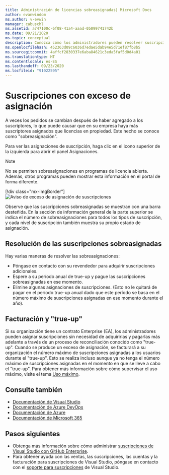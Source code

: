 ```yaml
---
title: Administración de licencias sobreasignadas| Microsoft Docs
author: evanwindom
ms.author: v-evwin
manager: cabuschl
ms.assetid: a747100c-6f08-41a4-aaad-05099741742b
ms.date: 09/21/2020
ms.topic: conceptual
description: Conozca cómo los administradores pueden resolver suscripciones sobreasignadas
ms.openlocfilehash: 452363d09c6036d7edae5dab94e5d71ef87fb8b5
ms.sourcegitcommit: 4affcf2830337e6aba84621c3eda5faf5d0d4a01
ms.translationtype: HT
ms.contentlocale: es-ES
ms.lasthandoff: 09/23/2020
ms.locfileid: "91022595"
---
```

# <a name="over-allocated-subscriptions"></a>Suscripciones con exceso de asignación
A veces los pedidos se cambian después de haber agregado a los suscriptores, lo que puede causar que en su empresa haya más suscriptores asignados que licencias en propiedad. Este hecho se conoce como "sobreasignación".  

Para ver las asignaciones de suscripción, haga clic en el icono superior de la izquierda para abrir el panel Asignaciones.  

> [!NOTE]
> No se permiten sobreasignaciones en programas de licencia abierta.  Además, otros programas pueden mostrar esta información en el portal de forma diferente.
>
> [!div class="mx-imgBorder"]
> ![Aviso de exceso de asignación de suscripciones](_img/over-claimed/over-claimed-alert.png "El número de sobreasignaciones se muestra en la información general y la barra con hash lo representa en el gráfico para cada tipo de suscripción.")

Observe que las suscripciones sobreasignadas se muestran con una barra desteñida.  En la sección de información general de la parte superior se indica el número de sobreasignaciones para todos los tipos de suscripción, y cada nivel de suscripción también muestra su propio estado de asignación.  

## <a name="resolve-over-allocated-subscriptions"></a>Resolución de las suscripciones sobreasignadas
Hay varias maneras de resolver las sobreasignaciones:
- Póngase en contacto con su revendedor para adquirir suscripciones adicionales.
- Espere a su período anual de true-up y pague las suscripciones sobreasignadas en ese momento. 
- Elimine algunas asignaciones de suscripciones.  (Esto no le quitará de pagar en el período true-up anual dado que este período se basa en el número máximo de suscripciones asignadas en ese momento durante el año).

## <a name="billing-and-true-up"></a>Facturación y "true-up"
Si su organización tiene un contrato Enterprise (EA), los administradores pueden asignar suscripciones sin necesidad de adquirirlas y pagarlas más adelante a través de un proceso de reconciliación conocido como "true-up".  Cuando se produce un exceso de asignación, se facturará a su organización el número máximo de suscripciones asignadas a los usuarios durante el "true-up".  Esto se realiza incluso aunque ya no tenga el número máximo de suscripciones asignadas en el momento en que se lleve a cabo el "true-up".  Para obtener más información sobre cómo supervisar el uso máximo, visite el tema [Uso máximo](maximum-usage.md).


## <a name="see-also"></a>Consulte también
- [Documentación de Visual Studio](/visualstudio/)
- [Documentación de Azure DevOps](/azure/devops/)
- [Documentación de Azure](/azure/)
- [Documentación de Microsoft 365](/microsoft-365/)

## <a name="next-steps"></a>Pasos siguientes
- Obtenga más información sobre cómo administrar [suscripciones de Visual Studio con GitHub Enterprise](assign-github.md).
- Para obtener ayuda con las ventas, las suscripciones, las cuentas y la facturación para suscripciones de Visual Studio, póngase en contacto con el [soporte para suscripciones](https://visualstudio.microsoft.com/subscriptions/support/) de Visual Studio.